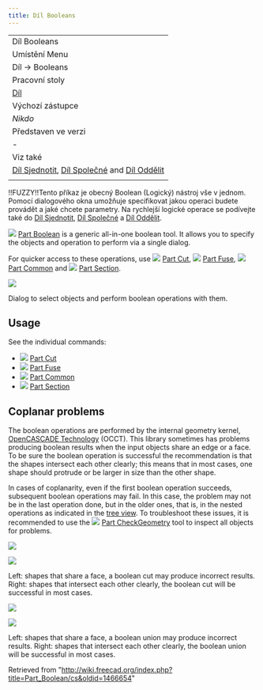 ```yaml
---
title: Díl Booleans
---
```


|                                                                                                                                                 |
| ----------------------------------------------------------------------------------------------------------------------------------------------- |
| Díl Booleans                                                                                                                                    |
| Umístění Menu                                                                                                                                   |
| Díl → Booleans                                                                                                                                  |
| Pracovní stoly                                                                                                                                  |
| [Díl](/Part_Workbench/cs "Part Workbench/cs")                                                                                                   |
| Výchozí zástupce                                                                                                                                |
| _Nikdo_                                                                                                                                         |
| Představen ve verzi                                                                                                                             |
| -                                                                                                                                               |
| Viz také                                                                                                                                        |
| [Díl Sjednotit](/Part_Union/cs "Part Union/cs"), [Díl Společné](/Part_Common/cs "Part Common/cs") and [Díl Oddělit](/Part_Cut/cs "Part Cut/cs") |
|                                                                                                                                                 |

!!FUZZY!!Tento příkaz je obecný Boolean (Logický) nástroj vše v jednom. Pomocí dialogového okna umožňuje specifikovat jakou operaci budete provádět a jaké chcete parametry. Na rychlejší logické operace se podívejte také do [Díl Sjednotit](/Part_Union/cs "Part Union/cs"), [Díl Společné](/Part_Common/cs "Part Common/cs") a [Díl Oddělit](/Part_Cut/cs "Part Cut/cs").

![](/images/Part_Boolean.svg) [Part Boolean](/Part_Boolean "Part Boolean") is a generic all-in-one boolean tool. It allows you to specify the objects and operation to perform via a single dialog.

For quicker access to these operations, use ![](/images/Part_Cut.svg) [Part Cut](/Part_Cut "Part Cut"), ![](/images/Part_Fuse.svg) [Part Fuse](/Part_Fuse "Part Fuse"), ![](/images/Part_Common.svg) [Part Common](/Part_Common "Part Common") and ![](/images/Part_Section.svg) [Part Section](/Part_Section "Part Section").

![](/images/PartBooleansDialog.png)

Dialog to select objects and perform boolean operations with them.

## Usage

See the individual commands:

- ![](/images/Part_Cut.svg) [Part Cut](/Part_Cut "Part Cut")
- ![](/images/Part_Fuse.svg) [Part Fuse](/Part_Fuse "Part Fuse")
- ![](/images/Part_Common.svg) [Part Common](/Part_Common "Part Common")
- ![](/images/Part_Section.svg) [Part Section](/Part_Section "Part Section")

## Coplanar problems

The boolean operations are performed by the internal geometry kernel, [OpenCASCADE Technology](/OpenCASCADE "OpenCASCADE") (OCCT). This library sometimes has problems producing boolean results when the input objects share an edge or a face. To be sure the boolean operation is successful the recommendation is that the shapes intersect each other clearly; this means that in most cases, one shape should protrude or be larger in size than the other shape.

In cases of coplanarity, even if the first boolean operation succeeds, subsequent boolean operations may fail. In this case, the problem may not be in the last operation done, but in the older ones, that is, in the nested operations as indicated in the [tree view](/Tree_view "Tree view"). To troubleshoot these issues, it is recommended to use the ![](/images/Part_CheckGeometry.svg) [Part CheckGeometry](/Part_CheckGeometry "Part CheckGeometry") tool to inspect all objects for problems.

![](/images/Part_Boolean_cut_coplanar_1.png)

![](/images/Part_Boolean_cut_coplanar_2.png)

Left: shapes that share a face, a boolean cut may produce incorrect results. Right: shapes that intersect each other clearly, the boolean cut will be successful in most cases.

![](/images/Part_Boolean_fusion_coplanar_1.png)

![](/images/Part_Boolean_fusion_coplanar_2.png)

Left: shapes that share a face, a boolean union may produce incorrect results. Right: shapes that intersect each other clearly, the boolean union will be successful in most cases.

Retrieved from "<http://wiki.freecad.org/index.php?title=Part_Boolean/cs&oldid=1466654>"
